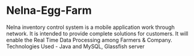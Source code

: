 # Nelna-Egg-Farm
Nelna inventory control system is a mobile application work through network. It is intended to provide complete solutions for customers. It will enable the Real Time Data Processing among Farmers &amp; Company.
Technologies Used - Java and MySQL, Glassfish server
